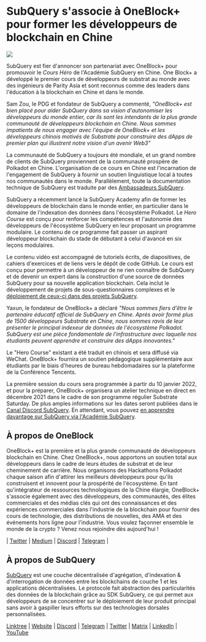 # SubQuery s'associe à OneBlock+ pour former les développeurs de blockchain en Chine

![](https://miro.medium.com/max/700/1*c1X5h-MEHHwjeqczDKvvCQ.png)

SubQuery est fier d'annoncer son partenariat avec OneBlock+ pour promouvoir le _Cours Héro_ de l'Académie SubQuery en Chine. One Block+ a développé le premier cours de développeurs de substrat au monde avec des ingénieurs de Parity Asia et sont reconnus comme des leaders dans l'éducation à la blockchain en Chine et dans le monde.

Sam Zou, le PDG et fondateur de SubQuery a commenté, _"OneBlock+ est bien placé pour aider SubQuery dans sa vision d'autonomiser les développeurs du monde entier, car ils sont les intendants de la plus grande communauté de développeurs blockchain en Chine. Nous sommes impatients de nous engager avec l'équipe de OneBlock+ et les développeurs chinois motivés de Substrate pour construire des dApps de premier plan qui illustrent notre vision d'un avenir Web3"_

La communauté de SubQuery a toujours été mondiale, et un grand nombre de clients de SubQuery proviennent de la communauté prospère de Polkadot en Chine. L'organisation de ce cours en Chine est l'incarnation de l'engagement de SubQuery à fournir un soutien linguistique local à toutes nos communautés dans le monde. Parallèlement, toute la documentation technique de SubQuery est traduite par des [Ambassadeurs SubQuery](./20210713-Introducing-the-SubQuery-Ambassador-Program.md).

SubQuery a récemment lancé la SubQuery Academy afin de former les développeurs de blockchain dans le monde entier, en particulier dans le domaine de l'indexation des données dans l'écosystème Polkadot. Le _Hero Course_ est conçu pour renforcer les compétences et l'autonomie des développeurs de l'écosystème SubQuery en leur proposant un programme modulaire. Le contenu de ce programme fait passer un aspirant développeur blockchain du stade de débutant à celui d'avancé en six leçons modulaires.

Le contenu vidéo est accompagné de tutoriels écrits, de diapositives, de cahiers d'exercices et de liens vers le dépôt de code GitHub. Le cours est conçu pour permettre à un développeur de ne rien connaître de SubQuery et de devenir un expert dans la construction d'une source de données SubQuery pour sa nouvelle application blockchain. Cela inclut le développement de projets de sous-questionnaires complexes et le [déploiement de ceux-ci dans des projets SubQuery](https://project.subquery.network/).

Yaxun, le fondateur de OneBlock+ a déclaré _"Nous sommes fiers d'être le partenaire éducatif officiel de SubQuery en Chine. Après avoir formé plus de 1500 développeurs Substrate en Chine, nous sommes ravis de leur présenter le principal indexeur de données de l'écosystème Polkadot. SubQuery est une pièce fondamentale de l'infrastructure avec laquelle nos étudiants peuvent apprendre et construire des dApps innovantes."_

Le "Hero Course" existant a été traduit en chinois et sera diffusé via WeChat. OneBlock+ fournira un soutien pédagogique supplémentaire aux étudiants par le biais d'heures de bureau hebdomadaires sur la plateforme de la Conférence Tencents.

La première session du cours sera programmée à partir du 10 janvier 2022, et pour la préparer, OneBlock+ organisera un atelier technique en direct en décembre 2021 dans le cadre de son programme régulier Substrate Saturday. De plus amples informations sur les dates seront publiées dans le [Canal Discord SubQuery](https://discord.com/invite/78zg8aBSMG). En attendant, vous pouvez [en apprendre davantage sur SubQuery via l'Académie SubQuery](https://subquery.coassemble.com/unlock/dOKZW6O#/).

## À propos de OneBlock

OneBlock+ est la première et la plus grande communauté de développeurs blockchain en Chine. Chez OneBlock+, nous apportons un soutien total aux développeurs dans le cadre de leurs études de substrat et de leur cheminement de carrière. Nous organisons des Hackathons Polkadot chaque saison afin d'attirer les meilleurs développeurs pour qu'ils construisent et innovent pour la prospérité de l'écosystème. En tant qu'intégrateur de ressources technologiques de la Chine élargie, OneBlock+ s'associe également avec des développeurs, des communautés, des élites commerciales et des médias clés qui ont des connaissances et des expériences commerciales dans l'industrie de la blockchain pour fournir des cours de technologie, des distributions de nouvelles, des AMA et des événements hors ligne pour l'industrie. Vous voulez façonner ensemble le monde de la crypto ? Venez nous rejoindre dès aujourd'hui !

| [Twitter](https://mobile.twitter.com/oneblock_) | [Medium](https://medium.com/@OneBlockplus?p=5a6193755f9b) | [Discord](https://discord.gg/5aWx6Rch) | [Telegram](https://t.me/oneblock_dev) |

## À propos de SubQuery

[SubQuery](https://subquery.network/) est une couche décentralisée d'agrégation, d'indexation & d'interrogation de données entre les blockchains de couche 1 et les applications décentralisées. Le protocole fait abstraction des particularités des données de la blockchain grâce au SDK SubQuery, ce qui permet aux développeurs de se concentrer sur le déploiement de leur produit principal sans avoir à gaspiller leurs efforts sur des technologies dorsales personnalisées.

​​[Linktree](https://linktr.ee/subquerynetwork) | [Website](https://subquery.network/) | [Discord](https://discord.com/invite/78zg8aBSMG) | [Telegram](https://t.me/subquerynetwork) | [Twitter](https://twitter.com/subquerynetwork) | [Matrix](https://matrix.to/#/#subquery:matrix.org) | [LinkedIn](https://www.linkedin.com/company/subquery) | [YouTube](https://www.youtube.com/channel/UCi1a6NUUjegcLHDFLr7CqLw)
